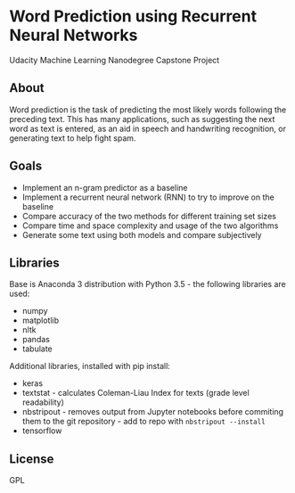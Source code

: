 
# Word Prediction using Recurrent Neural Networks

Udacity Machine Learning Nanodegree Capstone Project


## About

Word prediction is the task of predicting the most likely words following the
preceding text. This has many applications, such as suggesting the next word as
text is entered, as an aid in speech and handwriting recognition, or generating
text to help fight spam.


## Goals

* Implement an n-gram predictor as a baseline
* Implement a recurrent neural network (RNN) to try to improve on the baseline
* Compare accuracy of the two methods for different training set sizes
* Compare time and space complexity and usage of the two algorithms
* Generate some text using both models and compare subjectively


## Libraries

Base is Anaconda 3 distribution with Python 3.5 - the following libraries are used:

- numpy
- matplotlib
- nltk
- pandas
- tabulate

Additional libraries, installed with pip install:

- keras
- textstat - calculates Coleman-Liau Index for texts (grade level readability)
- nbstripout - removes output from Jupyter notebooks before commiting them to the git repository - add to repo with `nbstripout --install`
- tensorflow


## License

GPL
